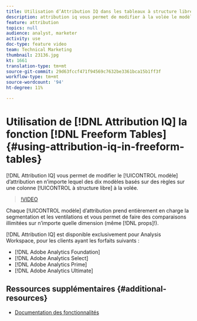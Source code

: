 ```yaml
---
title: Utilisation d’Attribution IQ dans les tableaux à structure libre
description: attribution iq vous permet de modifier à la volée le modèle d’attribution en l’un des dix modèles basés sur des règles sur une colonne à structure libre.
feature: attribution
topics: null
audience: analyst, marketer
activity: use
doc-type: feature video
team: Technical Marketing
thumbnail: 23136.jpg
kt: 1661
translation-type: tm+mt
source-git-commit: 29d63fccf471f94569c7632be3361bca15b1ff3f
workflow-type: tm+mt
source-wordcount: '94'
ht-degree: 11%

---
```



# Utilisation de [!DNL Attribution IQ] la fonction [!DNL Freeform Tables] {#using-attribution-iq-in-freeform-tables}

[!DNL Attribution IQ] vous permet de modifier le [!UICONTROL modèle] d’attribution en n’importe lequel des dix modèles basés sur des règles sur une colonne [!UICONTROL à structure libre] à la volée.

>[!VIDEO](https://video.tv.adobe.com/v/23136/?quality=12)

Chaque [!UICONTROL modèle] d’attribution prend entièrement en charge la segmentation et les ventilations et vous permet de faire des comparaisons illimitées sur n’importe quelle dimension (même [!DNL props]!).

[!DNL Attribution IQ] est disponible exclusivement pour Analysis Workspace, pour les clients ayant les forfaits suivants :

* [!DNL Adobe Analytics Foundation]
* [!DNL Adobe Analytics Select]
* [!DNL Adobe Analytics Prime]
* [!DNL Adobe Analytics Ultimate]

## Ressources supplémentaires {#additional-resources}

* [Documentation des fonctionnalités](https://marketing.adobe.com/resources/help/fr_FR/analytics/analysis-workspace/attribution.html)